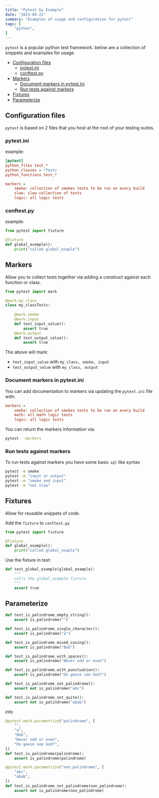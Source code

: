 ```yaml
---
title: "Pytest by Example"
date: "2023-04-21"
summary: "Examples of usage and configuration for pytest"
tags: [
    "python",
]
---
```


`pytest` is a popular python test framework. below are a collection of snippets and examples for usage.

<!-- TOC -->

- [Configuration files](#configuration-files)
  - [pytest.ini](#pytestini)
  - [conftest.py](#conftestpy)
- [Markers](#markers)
  - [Document markers in pytest.ini](#document-markers-in-pytestini)
  - [Run tests against markers](#run-tests-against-markers)
- [Fixtures](#fixtures)
- [Parameterize](#parameterize)

<!-- /TOC -->

## Configuration files

`pytest` is based on 2 files that you host at the root of your testing suites.

### pytest.ini

example:

```ini
[pytest]
python_files test_*
python_classes = *Tests
python_functions test_*

markers =
    smoke: collection of smokes tests to be run on every build
    slow: slow collection of tests
    logic: all logic tests
```

### conftest.py

example:

```python
from pytest import fixture

@fixture
def global_example():
    print("called global_exaple")
```

## Markers

Allow you to collect tests together via adding a construct against each function or class.

``` python
from pytest import mark

@mark.my_class
class my_classTests:
    
    @mark.smoke
    @mark.input
    def test_input_value():
        assert true
    @mark.output
    def test_output_value():
        assert true
```

The above will mark:

- `test_input_value` with `my_class, smoke, input`
- `test_output_value` with `my_class, output`

### Document markers in pytest.ini

You can add documentation to markers via updating the `pytest.ini` file with:

``` ini
markers =
    smoke: collection of smokes tests to be run on every build
    math: all math logic tests
    logic: all logic tests
```

You can return the markers information via:

``` bash
pytest --markers
```

### Run tests against markers

To run tests against markers you have some basic `sql` like syntax

```bash
pytest -m smoke
pytest -m "input or output"
pytest -m "smoke and input"
pytest -m "not slow"
```

## Fixtures

Allow for reusable snippets of code.

Add the `fixture` to `conftest.py`

```python
from pytest import fixture

@fixture
def global_example():
    print("called global_exaple")
```

Use the fixture in test:

```python
def test_global_example(global_example):
    """
    calls the global_example fixture
    """
    assert true
```

## Parameterize

```python
def test_is_palindrome_empty_string():
    assert is_palindrome("")

def test_is_palindrome_single_character():
    assert is_palindrome("a")

def test_is_palindrome_mixed_casing():
    assert is_palindrome("Bob")

def test_is_palindrome_with_spaces():
    assert is_palindrome("Never odd or even")

def test_is_palindrome_with_punctuation():
    assert is_palindrome("Do geese see God?")

def test_is_palindrome_not_palindrome():
    assert not is_palindrome("abc")

def test_is_palindrome_not_quite():
    assert not is_palindrome("abab")
```


into 

``` python
@pytest.mark.parametrize("palindrome", [
    "",
    "a",
    "Bob",
    "Never odd or even",
    "Do geese see God?",
])
def test_is_palindrome(palindrome):
    assert is_palindrome(palindrome)

@pytest.mark.parametrize("non_palindrome", [
    "abc",
    "abab",
])
def test_is_palindrome_not_palindrome(non_palindrome):
    assert not is_palindrome(non_palindrome)
```